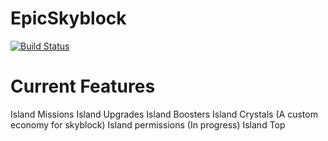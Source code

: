 # EpicSkyblock #
[![Build Status](https://jenkins.hypercubemc.cf/buildStatus/icon?job=EpicSkyblock)](https://jenkins.hypercubemc.cf/job/EpicSkyblock/)
# Current Features #
Island Missions
Island Upgrades
Island Boosters
Island Crystals (A custom economy for skyblock)
Island permissions (In progress)
Island Top

